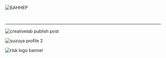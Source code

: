 ![БАННЕР](https://github.com/user-attachments/assets/64a77f73-2d14-4459-831d-03e64403a4b3)

<br/>
<hr>

![creativelab publish post](https://github.com/user-attachments/assets/5454c1ed-b897-4daa-b937-c48dcde3b7ea)
<br/>

![suzuya profile 2](https://github.com/user-attachments/assets/d2db0430-eac4-4e9c-82de-90bd685580a9)
<br/>

![risk logo banner](https://github.com/user-attachments/assets/f63c7168-98db-41c3-8678-c3dde3d0c7f7)
<br/>
